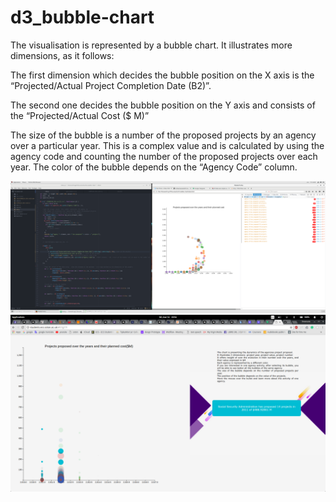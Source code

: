 # d3_bubble-chart
The visualisation is represented by a bubble chart. It illustrates more dimensions, as it follows:

The first dimension which decides the bubble position on the X axis is the “Projected/Actual Project Completion Date (B2)”. 

The second one decides the bubble position on the Y axis and consists of the “Projected/Actual Cost ($ M)” 

The size of the bubble is a number of the proposed projects by an agency over a particular year. This is a complex value and is calculated by using the agency code and counting the number of the proposed projects over each year. 
The color of the bubble depends on the “Agency Code” column. 

![screenshot](https://github.com/coltaemanuela/d3_bubble-chart/blob/master/Screenshot%20from%202018-03-09%2012-43-11.png)
![hosted_screenshot](https://github.com/coltaemanuela/d3_bubble-chart/blob/master/Screenshot%20from%202018-03-14%2023-54-43.png)
